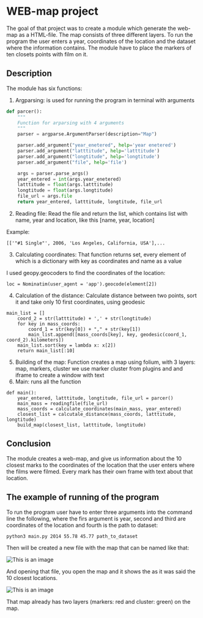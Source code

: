 # WEB-map project

The goal of that project was to create a module which generate the web-map as a HTML-file. The map consists of three different layers. To run the program the user enters a year, coordinates of the location and the dataset where the information contains. The module have to place the markers of ten closets points with film on it. 

## Description

The module has six functions:

1) Argparsing: is used for running the program in terminal with arguments
```python
def parcer():
    """
    Function for arparsing with 4 arguments
    """
    parser = argparse.ArgumentParser(description="Map")

    parser.add_argument("year_enetered", help='year enetered')
    parser.add_argument("latttitude", help='latttitude')
    parser.add_argument("longtitude", help='longtitude')
    parser.add_argument("file", help='file')

    args = parser.parse_args()
    year_entered = int(args.year_enetered)
    latttitude = float(args.latttitude)
    longtitude = float(args.longtitude)
    file_url = args.file
    return year_entered, latttitude, longtitude, file_url
```
2) Reading file: Read the file and return the list, which contains list with name, year and location, like this [name, year, location]

Example:
```
[['"#1 Single"', 2006, 'Los Angeles, California, USA'],...
```
3) Calculating coordinates: That function returns set, every element of which is a dictionary with key as coordinates and name as a value

I used geopy.geocoders to find the coordinates of the location:
```
loc = Nominatim(user_agent = 'app').geocode(element[2])
```
4) Calculation of the distance: Calculate distance between two points, sort it and take only 10 first coordinates, using geodesic
```
main_list = []
    coord_2 = str(latttitude) + ',' + str(longtitude)
    for key in mass_coords:
        coord_1 = str(key[0]) + "," + str(key[1])
        main_list.append([mass_coords[key], key, geodesic(coord_1, coord_2).kilometers])
    main_list.sort(key = lambda x: x[2])
    return main_list[:10]
```
5) Building of the map:  Function creates a map using folium, with 3 layers: map, markers, cluster we use marker cluster from plugins and and iframe to create a window with text
6) Main: runs all the function
```
def main():
    year_entered, latttitude, longtitude, file_url = parcer()
    main_mass = readingfile(file_url)
    mass_coords = calculate_coordinates(main_mass, year_entered)
    closest_list = calcutale_distance(mass_coords, latttitude, longtitude)
    build_map(closest_list, latttitude, longtitude)
```

## Conclusion

The module creates a web-map, and give us information about the 10 closest marks to the coordinates of the location that the user enters where the films were filmed. Every mark has their own frame with text about that location.

## The example of running of the program

To run the program user have to enter three arguments into the command line the following, where the firs argument is year, second and third are coordinates of the location and fourth is the path to dataset:

```bash
python3 main.py 2014 55.78 45.77 path_to_dataset
```

Then will be created a new file with the map that can be named like that:

![This is an image](https://user-images.githubusercontent.com/93607175/153660276-30343982-61db-49b2-854d-ae59a1576f46.png)

And opening that file, you open the map and it shows the as it was said the 10 closest locations.

![This is an image](https://user-images.githubusercontent.com/93607175/153669070-0a9d0278-8437-43ba-87a2-29ef3c3dc665.png)

That map already has two layers (markers: red and cluster: green) on the map.
